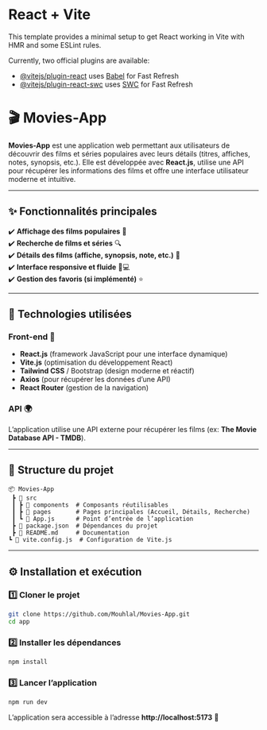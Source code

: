 # React + Vite

This template provides a minimal setup to get React working in Vite with HMR and some ESLint rules.

Currently, two official plugins are available:

- [@vitejs/plugin-react](https://github.com/vitejs/vite-plugin-react/blob/main/packages/plugin-react/README.md) uses [Babel](https://babeljs.io/) for Fast Refresh
- [@vitejs/plugin-react-swc](https://github.com/vitejs/vite-plugin-react-swc) uses [SWC](https://swc.rs/) for Fast Refresh

# 🎬 Movies-App  

**Movies-App** est une application web permettant aux utilisateurs de découvrir des films et séries populaires avec leurs détails (titres, affiches, notes, synopsis, etc.). Elle est développée avec **React.js**, utilise une API pour récupérer les informations des films et offre une interface utilisateur moderne et intuitive.  

---
## ✨ Fonctionnalités principales  

✔️ **Affichage des films populaires** 🎥  
✔️ **Recherche de films et séries** 🔍  
✔️ **Détails des films (affiche, synopsis, note, etc.)** 📝  
✔️ **Interface responsive et fluide** 📱💻  
✔️ **Gestion des favoris (si implémenté)** ⭐  

---

## 🚀 Technologies utilisées  

### **Front-end** 🎨  
- **React.js** (framework JavaScript pour une interface dynamique)  
- **Vite.js** (optimisation du développement React)  
- **Tailwind CSS** / Bootstrap (design moderne et réactif)  
- **Axios** (pour récupérer les données d’une API)  
- **React Router** (gestion de la navigation)  

### **API** 🌍  
L’application utilise une API externe pour récupérer les films (ex: **The Movie Database API - TMDB**).  

---

## 📂 Structure du projet  

```
📦 Movies-App  
 ┣ 📂 src  
 ┃ ┣ 📂 components  # Composants réutilisables  
 ┃ ┣ 📂 pages       # Pages principales (Accueil, Détails, Recherche)  
 ┃ ┗ 📜 App.js      # Point d’entrée de l’application  
 ┣ 📜 package.json  # Dépendances du projet  
 ┣ 📜 README.md     # Documentation  
┗ 📜 vite.config.js  # Configuration de Vite.js  
```  

---

## ⚙️ Installation et exécution  

### 1️⃣ Cloner le projet  
```bash
git clone https://github.com/Mouhlal/Movies-App.git
cd app
```  

### 2️⃣ Installer les dépendances  
```bash
npm install
```  

### 3️⃣ Lancer l’application  
```bash
npm run dev
```  

L’application sera accessible à l’adresse **http://localhost:5173** 🚀  


